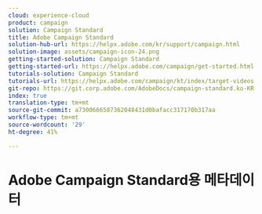 ```yaml
---
cloud: experience-cloud
product: campaign
solution: Campaign Standard
title: Adobe Campaign Standard
solution-hub-url: https://helpx.adobe.com/kr/support/campaign.html
solution-image: assets/campaign-icon-24.png
getting-started-solution: Campaign Standard
getting-started-url: https://helpx.adobe.com/campaign/get-started.html
tutorials-solution: Campaign Standard
tutorials-url: https://helpx.adobe.com/campaign/kt/index/target-videos.html
git-repo: https://git.corp.adobe.com/AdobeDocs/campaign-standard.ko-KR
index: true
translation-type: tm+mt
source-git-commit: a7300666587362048431d0bafacc317170b317aa
workflow-type: tm+mt
source-wordcount: '29'
ht-degree: 41%

---
```



# Adobe Campaign Standard용 메타데이터
